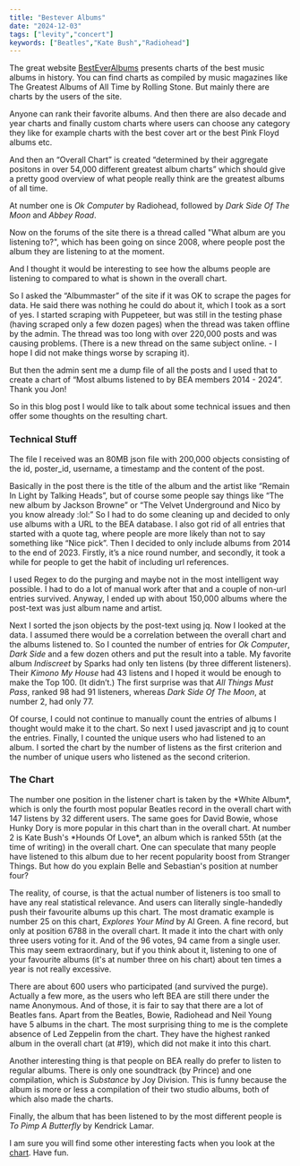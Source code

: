 ```yaml
---
title: "Bestever Albums"
date: "2024-12-03"
tags: ["levity","concert"]
keywords: ["Beatles","Kate Bush","Radiohead"]
---
```

The great website [BestEverAlbums](https://www.besteveralbums.com/) presents charts of the best music albums in history. You can find charts as compiled by music magazines like The Greatest Albums of All Time by Rolling Stone. But mainly there are charts by the users of the site. 

Anyone can rank their favorite albums. And then there are also decade and year charts and finally custom charts where users can choose any category they like for example charts with the best cover art or the best Pink Floyd albums etc.

And then an “Overall Chart” is created “determined by their aggregate positons in over 54,000 different greatest album charts” which should give a pretty good overview of what people really think are the greatest albums of all time.

At number one is *Ok Computer* by Radiohead, followed by *Dark Side Of The Moon* and *Abbey Road*.

Now on the forums of the site there is a thread called "What album are you listening to?", which has been going on since 2008, where people post the album they are listening to at the moment.

And I thought it would be interesting to see how the albums people are listening to compared to what is shown in the overall chart. 

So I asked the “Albummaster” of the site if it was OK to scrape the pages for data. He said there was nothing he could do about it, which I took as a sort of yes. I started scraping with Puppeteer, but was still in the testing phase (having scraped only a few dozen pages) when the thread was taken offline by the admin. The thread was too long with over 220,000 posts and was causing problems. (There is a new thread on the same subject online. - I hope I did not make things worse by scraping it).

But then the admin sent me a dump file of all the posts and I used that to create a chart of “Most albums listened to by BEA members 2014 - 2024”. Thank you Jon!

So in this blog post I would like to talk about some technical issues and then offer some thoughts on the resulting chart.

<h3>Technical Stuff</h3>

The file I received was an 80MB json file with 200,000 objects consisting of the id, poster_id, username, a timestamp and the content of the post.

Basically in the post there is the title of the album and the artist like “Remain In Light by Talking Heads”, but of course some people say things like “The new album by Jackson Browne” or “The Velvet Underground and Nico by you know already  :lol:”  So I had to do some cleaning up and decided to only use albums with a URL to the BEA database. I also got rid of all entries that started with a quote tag, where people are more likely than not to say something like “Nice pick”. Then I decided to only include albums from 2014 to the end of 2023. Firstly, it’s a nice round number, and secondly, it took a while for people to get the habit of including url references. 

I used Regex to do the purging and maybe not in the most intelligent way possible. I had to do a lot of manual work after that and a couple of non-url entries survived. Anyway, I ended up with about 150,000 albums where the post-text was just album name and artist.

Next I sorted the json objects by the post-text using jq. Now I looked at the data. I assumed there would be a correlation between the overall chart and the albums listened to. So I counted the number of entries for *Ok Computer*, *Dark Side* and a few dozen others and put the result into a table. My favorite album *Indiscreet* by Sparks had only ten listens (by three different listeners). Their *Kimono My House* had 43 listens and I hoped it would be enough to make the Top 100. (It didn’t.) The first surprise was that *All Things Must Pass*, ranked 98 had 91 listeners, whereas *Dark Side Of The Moon*, at number 2, had only 77.

Of course, I could not continue to manually count the entries of albums I thought would make it to the chart. So next I used javascript and jq to count the entries. Finally, I counted the unique users who had listened to an album. I sorted the chart by the number of listens as the first criterion and the number of unique users who listened as the second criterion.

<h3>The Chart</h3>
The number one position in the listener chart is taken by the *White Album*, which is only the fourth most popular Beatles record in the overall chart with 147 listens by 32 different users. The same goes for David Bowie, whose Hunky Dory is more popular in this chart than in the overall chart. At number 2 is Kate Bush's *Hounds Of Love*, an album which is ranked 55th (at the time of writing) in the overall chart. One can speculate that many people have listened to this album due to her recent popularity boost from Stranger Things. But how do you explain Belle and Sebastian's position at number four?

The reality, of course, is that the actual number of listeners is too small to have any real statistical relevance. And users can literally single-handedly push their favourite albums up this chart. The most dramatic example is number 25 on this chart, *Explores Your Mind* by Al Green. A fine record, but only at position 6788 in the overall chart. It made it into the chart with only three users voting for it. And of the 96 votes, 94 came from a single user. This may seem extraordinary, but if you think about it, listening to one of your favourite albums (it's at number three on his chart) about ten times a year is not really excessive.

There are about 600 users who participated (and survived the purge). Actually a few more, as the users who left BEA are still there under the name Anonymous. And of those, it is fair to say that there are a lot of Beatles fans. Apart from the Beatles, Bowie, Radiohead and Neil Young have 5 albums in the chart. The most surprising thing to me is the complete absence of Led Zeppelin from the chart. They have the highest ranked album in the overall chart (at #19), which did not make it into this chart.

Another interesting thing is that people on BEA really do prefer to listen to regular albums. There is only one soundtrack (by Prince) and one compilation, which is *Substance* by Joy Division. This is funny because the album is more or less a compilation of their two studio albums, both of which also made the charts.

Finally, the album that has been listened to by the most different people is *To Pimp A Butterfly* by Kendrick Lamar.

I am sure you will find some other interesting facts when you look at the [chart](https://www.besteveralbums.com/addchart.php?c=82231).
Have fun.


